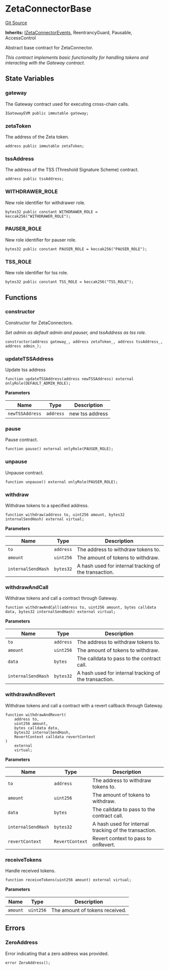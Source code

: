 # ZetaConnectorBase
[Git Source](https://github.com/zeta-chain/protocol-contracts/blob/053cc6a26755df7c287c7e44aada3142e3eaa263/contracts/evm/ZetaConnectorBase.sol)

**Inherits:**
[IZetaConnectorEvents](/contracts/evm/interfaces/IZetaConnector.sol/interface.IZetaConnectorEvents.md), ReentrancyGuard, Pausable, AccessControl

Abstract base contract for ZetaConnector.

*This contract implements basic functionality for handling tokens and interacting with the Gateway contract.*


## State Variables
### gateway
The Gateway contract used for executing cross-chain calls.


```solidity
IGatewayEVM public immutable gateway;
```


### zetaToken
The address of the Zeta token.


```solidity
address public immutable zetaToken;
```


### tssAddress
The address of the TSS (Threshold Signature Scheme) contract.


```solidity
address public tssAddress;
```


### WITHDRAWER_ROLE
New role identifier for withdrawer role.


```solidity
bytes32 public constant WITHDRAWER_ROLE = keccak256("WITHDRAWER_ROLE");
```


### PAUSER_ROLE
New role identifier for pauser role.


```solidity
bytes32 public constant PAUSER_ROLE = keccak256("PAUSER_ROLE");
```


### TSS_ROLE
New role identifier for tss role.


```solidity
bytes32 public constant TSS_ROLE = keccak256("TSS_ROLE");
```


## Functions
### constructor

Constructor for ZetaConnectors.

*Set admin as default admin and pauser, and tssAddress as tss role.*


```solidity
constructor(address gateway_, address zetaToken_, address tssAddress_, address admin_);
```

### updateTSSAddress

Update tss address


```solidity
function updateTSSAddress(address newTSSAddress) external onlyRole(DEFAULT_ADMIN_ROLE);
```
**Parameters**

|Name|Type|Description|
|----|----|-----------|
|`newTSSAddress`|`address`|new tss address|


### pause

Pause contract.


```solidity
function pause() external onlyRole(PAUSER_ROLE);
```

### unpause

Unpause contract.


```solidity
function unpause() external onlyRole(PAUSER_ROLE);
```

### withdraw

Withdraw tokens to a specified address.


```solidity
function withdraw(address to, uint256 amount, bytes32 internalSendHash) external virtual;
```
**Parameters**

|Name|Type|Description|
|----|----|-----------|
|`to`|`address`|The address to withdraw tokens to.|
|`amount`|`uint256`|The amount of tokens to withdraw.|
|`internalSendHash`|`bytes32`|A hash used for internal tracking of the transaction.|


### withdrawAndCall

Withdraw tokens and call a contract through Gateway.


```solidity
function withdrawAndCall(address to, uint256 amount, bytes calldata data, bytes32 internalSendHash) external virtual;
```
**Parameters**

|Name|Type|Description|
|----|----|-----------|
|`to`|`address`|The address to withdraw tokens to.|
|`amount`|`uint256`|The amount of tokens to withdraw.|
|`data`|`bytes`|The calldata to pass to the contract call.|
|`internalSendHash`|`bytes32`|A hash used for internal tracking of the transaction.|


### withdrawAndRevert

Withdraw tokens and call a contract with a revert callback through Gateway.


```solidity
function withdrawAndRevert(
    address to,
    uint256 amount,
    bytes calldata data,
    bytes32 internalSendHash,
    RevertContext calldata revertContext
)
    external
    virtual;
```
**Parameters**

|Name|Type|Description|
|----|----|-----------|
|`to`|`address`|The address to withdraw tokens to.|
|`amount`|`uint256`|The amount of tokens to withdraw.|
|`data`|`bytes`|The calldata to pass to the contract call.|
|`internalSendHash`|`bytes32`|A hash used for internal tracking of the transaction.|
|`revertContext`|`RevertContext`|Revert context to pass to onRevert.|


### receiveTokens

Handle received tokens.


```solidity
function receiveTokens(uint256 amount) external virtual;
```
**Parameters**

|Name|Type|Description|
|----|----|-----------|
|`amount`|`uint256`|The amount of tokens received.|


## Errors
### ZeroAddress
Error indicating that a zero address was provided.


```solidity
error ZeroAddress();
```

